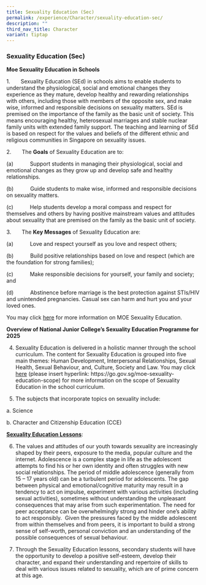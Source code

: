 ```yaml
---
title: Sexuality Education (Sec)
permalink: /experience/Character/sexuality-education-sec/
description: ""
third_nav_title: Character
variant: tiptap
---
```

<h3>Sexuality Education (Sec)</h3>
<p><strong>Moe Sexuality Education in Schools</strong>
</p>
<p>1.&nbsp;&nbsp;&nbsp;&nbsp;&nbsp;&nbsp; Sexuality Education (SEd) in schools
aims to enable students to understand the physiological, social and emotional
changes they experience as they mature, develop healthy and rewarding relationships
with others, including those with members of the opposite sex, and make
wise, informed and responsible decisions on sexuality matters. SEd is premised
on the importance of the family as the basic unit of society. This means
encouraging healthy, heterosexual marriages and stable nuclear family units
with extended family support. The teaching and learning of SEd is based
on respect for the values and beliefs of the different ethnic and religious
communities in Singapore on sexuality issues.</p>
<p></p>
<p>2.&nbsp;&nbsp;&nbsp;&nbsp;&nbsp;&nbsp; The <strong>Goals</strong> of Sexuality
Education are to:</p>
<p>(a)&nbsp;&nbsp;&nbsp;&nbsp;&nbsp;&nbsp;&nbsp;&nbsp;&nbsp;&nbsp; Support
students in managing their physiological, social and emotional changes
as they grow up and develop safe and healthy relationships.</p>
<p>(b)&nbsp;&nbsp;&nbsp;&nbsp;&nbsp;&nbsp;&nbsp;&nbsp;&nbsp;&nbsp; Guide
students to make wise, informed and responsible decisions on sexuality
matters.</p>
<p>(c)&nbsp;&nbsp;&nbsp;&nbsp;&nbsp;&nbsp;&nbsp;&nbsp;&nbsp;&nbsp; Help students
develop a moral compass and respect for themselves and others by having
positive mainstream values and attitudes about sexuality that are premised
on the family as the basic unit of society.</p>
<p></p>
<p>3.&nbsp;&nbsp;&nbsp;&nbsp;&nbsp;&nbsp; The <strong>Key Messages</strong> of
Sexuality Education are:</p>
<p>(a)&nbsp;&nbsp;&nbsp;&nbsp;&nbsp;&nbsp;&nbsp;&nbsp;&nbsp;&nbsp; Love and
respect yourself as you love and respect others;</p>
<p>(b)&nbsp;&nbsp;&nbsp;&nbsp;&nbsp;&nbsp;&nbsp;&nbsp;&nbsp;&nbsp; Build
positive relationships based on love and respect (which are the foundation
for strong families);</p>
<p>(c)&nbsp;&nbsp;&nbsp;&nbsp;&nbsp;&nbsp;&nbsp;&nbsp;&nbsp;&nbsp; Make responsible
decisions for yourself, your family and society; and</p>
<p>(d)&nbsp;&nbsp;&nbsp;&nbsp;&nbsp;&nbsp;&nbsp;&nbsp;&nbsp;&nbsp; Abstinence
before marriage is the best protection against STIs/HIV and unintended
pregnancies. Casual sex can harm and hurt you and your loved ones.</p>
<p></p>
<p>You may click <a href="https://go.gov.sg/moe-sexuality-education" rel="noopener noreferrer nofollow" target="_blank">here</a> for
more information on MOE Sexuality Education.</p>
<p></p>
<p><strong>Overview of National Junior College’s Sexuality Education Programme for 2025</strong>
</p>
<ol start="4" data-tight="true" class="tight">
<li>
<p>Sexuality Education is delivered in a holistic manner through the school
curriculum. The content for Sexuality Education is grouped into five main
themes: Human Development, Interpersonal Relationships, Sexual Health,
Sexual Behaviour, and, Culture, Society and Law. You may click <a href="https://go.gov.sg/moe-sexuality-education-scope" rel="noopener noreferrer nofollow" target="_blank">here</a> (please
insert hyperlink: <a rel="noopener noreferrer nofollow" target="_blank">https://go.gov.sg/moe-sexuality-education-scope</a>)
for more information on the scope of Sexuality Education in the school
curriculum.</p>
</li>
</ol>
<p></p>
<ol start="5" data-tight="true" class="tight">
<li>
<p>The subjects that incorporate topics on sexuality include:</p>
</li>
</ol>
<p>a. Science</p>
<p>b. Character and Citizenship Education (CCE)</p>
<p></p>
<p><strong><u>Sexuality Education Lessons</u></strong>:</p>
<ol start="6" data-tight="true" class="tight">
<li>
<p>The values and attitudes of our youth towards sexuality are increasingly
shaped by their peers, exposure to the media, popular culture and the internet.
Adolescence is a complex stage in life as the adolescent attempts to find
his or her own identity and often struggles with new social relationships.
The period of middle adolescence (generally from 15 – 17 years old) can
be a turbulent period for adolescents. The gap between physical and emotional/cognitive
maturity may result in a tendency to act on impulse, experiment with various
activities (including sexual activities), sometimes without understanding
the unpleasant consequences that may arise from such experimentation. The
need for peer acceptance can be overwhelmingly strong and hinder one’s
ability to act responsibly.&nbsp; Given the pressures faced by the middle
adolescent from within themselves and from peers, it is important to build
a strong sense of self-worth, personal conviction and an understanding
of the possible consequences of sexual behaviour.</p>
</li>
</ol>
<p></p>
<ol start="7" data-tight="true" class="tight">
<li>
<p>Through the Sexuality Education lessons, secondary students will have
the opportunity to develop a positive self-esteem, develop their character,
and expand their understanding and repertoire of skills to deal with various
issues related to sexuality, which are of prime concern at this age.</p>
</li>
</ol>
<p><strong>&nbsp;</strong>
</p>